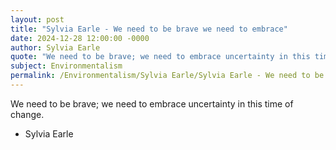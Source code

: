 ```yaml
---
layout: post
title: "Sylvia Earle - We need to be brave we need to embrace"
date: 2024-12-28 12:00:00 -0000
author: Sylvia Earle
quote: "We need to be brave; we need to embrace uncertainty in this time of change."
subject: Environmentalism
permalink: /Environmentalism/Sylvia Earle/Sylvia Earle - We need to be brave we need to embrace
---
```


We need to be brave; we need to embrace uncertainty in this time of change.

- Sylvia Earle
